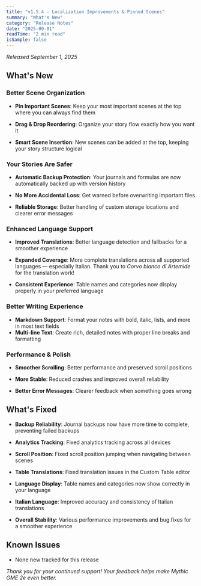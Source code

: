 ```yaml
---
title: "v1.5.4 - Localization Improvements & Pinned Scenes"
summary: "What's New"
category: "Release Notes"
date: "2025-09-01"
readTime: "2 min read"
isSample: false
---
```


*Released September 1, 2025*

## What's New

### Better Scene Organization
- **Pin Important Scenes**: Keep your most important scenes at the top where you can always find them
- **Drag & Drop Reordering**: Organize your story flow exactly how you want it

- **Smart Scene Insertion**: New scenes can be added at the top, keeping your story structure logical
### Your Stories Are Safer
- **Automatic Backup Protection**: Your journals and formulas are now automatically backed up with version history
- **No More Accidental Loss**: Get warned before overwriting important files

- **Reliable Storage**: Better handling of custom storage locations and clearer error messages
### Enhanced Language Support
- **Improved Translations**: Better language detection and fallbacks for a smoother experience
- **Expanded Coverage**: More complete translations across all supported languages — especially Italian. Thank you to *Corvo bianco di Artemide* for the translation work!

- **Consistent Experience**: Table names and categories now display properly in your preferred language
### Better Writing Experience
- **Markdown Support**: Format your notes with bold, italic, lists, and more in most text fields
- **Multi-line Text**: Create rich, detailed notes with proper line breaks and formatting
### Performance & Polish
- **Smoother Scrolling**: Better performance and preserved scroll positions
- **More Stable**: Reduced crashes and improved overall reliability

- **Better Error Messages**: Clearer feedback when something goes wrong

## What's Fixed
- **Backup Reliability**: Journal backups now have more time to complete, preventing failed backups
- **Analytics Tracking**: Fixed analytics tracking across all devices

- **Scroll Position**: Fixed scroll position jumping when navigating between scenes
- **Table Translations**: Fixed translation issues in the Custom Table editor

- **Language Display**: Table names and categories now show correctly in your language
- **Italian Language**: Improved accuracy and consistency of Italian translations

- **Overall Stability**: Various performance improvements and bug fixes for a smoother experience

## Known Issues
- None new tracked for this release

*Thank you for your continued support! Your feedback helps make Mythic GME 2e even better.*
